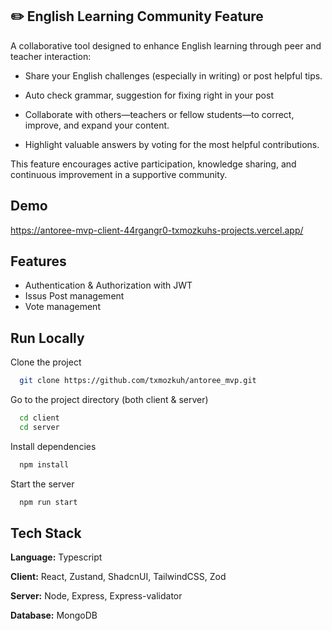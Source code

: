 ## ✏️ English Learning Community Feature

A collaborative tool designed to enhance English learning through peer and teacher interaction:

+ Share your English challenges (especially in writing) or post helpful tips.

+ Auto check grammar, suggestion for fixing right in your post

+ Collaborate with others—teachers or fellow students—to correct, improve, and expand your content.

+ Highlight valuable answers by voting for the most helpful contributions.

This feature encourages active participation, knowledge sharing, and continuous improvement in a supportive community.
## Demo

https://antoree-mvp-client-44rgangr0-txmozkuhs-projects.vercel.app/


## Features

- Authentication & Authorization with JWT 
- Issus Post management
- Vote management



## Run Locally

Clone the project

```bash
  git clone https://github.com/txmozkuh/antoree_mvp.git
```

Go to the project directory (both client & server)

```bash
  cd client
  cd server
```

Install dependencies

```bash
  npm install
```

Start the server

```bash
  npm run start
```


## Tech Stack

**Language:** Typescript

**Client:** React, Zustand, ShadcnUI, TailwindCSS, Zod

**Server:** Node, Express, Express-validator

**Database:** MongoDB

